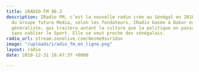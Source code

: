 ```yaml
---
title: iRADIO FM 90.3
description: IRadio FM, c’est la nouvelle radio crée au Sénégal en 2018 par des anciens
  du Groupe future Media, selon les fondateurs, IRadio basée à Dakar est une radio
  généraliste, qui traitera autant la culture que la politique en passant par la religion
  sans oublier le Sport. Elle se veut proche des sénégalais.
radio_url: stream.zenolive.com/0ezme9svr1duv
image: "/uploads/iradio_fm_en_ligne.png"
layout: radio
date: 2018-12-31 18:47:37 +0000

---
```

